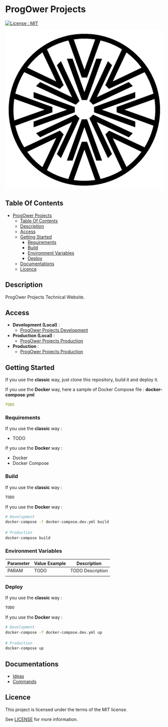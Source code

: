 # ProgOwer Projects

[![License : MIT](https://img.shields.io/badge/License-MIT-yellow.svg)](https://opensource.org/licenses/MIT)

![Icon](./icon.png)

## Table Of Contents

- [ProgOwer Projects](#progower-projects)
  - [Table Of Contents](#table-of-contents)
  - [Description](#description)
  - [Access](#access)
  - [Getting Started](#getting-started)
    - [Requirements](#requirements)
    - [Build](#build)
    - [Environment Variables](#environment-variables)
    - [Deploy](#deploy)
  - [Documentations](#documentations)
  - [Licence](#licence)

## Description

ProgOwer Projects Technical Website.

## Access

- **Development (Local)** :
  - [ProgOwer Projects Development](http://localhost)
- **Production (Local)** :
  - [ProgOwer Projects Production](http://localhost)
- **Production** :
  - [ProgOwer Projects Production](https://progower_projects)

## Getting Started

If you use the **classic** way, just clone this repository, build it and deploy it.

If you use the **Docker** way, here a sample of Docker Compose file : **docker-compose.yml**

```yaml
TODO
```

### Requirements

If you use the **classic** way :

- TODO

If you use the **Docker** way :

- Docker
- Docker Compose

### Build

If you use the **classic** way :

```bash
TODO
```

If you use the **Docker** way :

```bash
# Development
docker-compose -f docker-compose.dev.yml build

# Production
docker-compose build
```

### Environment Variables

| Parameter | Value Example | Description |
|-|-|-|
| PARAM | TODO | TODO Description |
|  |  |  |

### Deploy

If you use the **classic** way :

```bash
TODO
```

If you use the **Docker** way :

```bash
# Development
docker-compose -f docker-compose.dev.yml up

# Production
docker-compose up
```

## Documentations

- [Ideas](./docs/ideas.md)
- [Commands](./docs/commands.md)

## Licence

This project is licensed under the terms of the MIT license.

See [LICENSE](./LICENCE.md) for more information.
